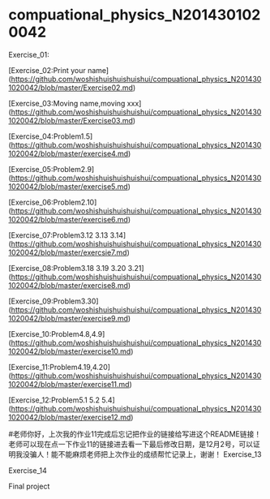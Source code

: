 # compuational_physics_N2014301020042
Exercise_01:

[Exercise_02:Print your name]
(https://github.com/woshishuishuishuishui/compuational_physics_N2014301020042/blob/master/Exercise02.md)

[Exercise_03:Moving name,moving xxx]
(https://github.com/woshishuishuishuishui/compuational_physics_N2014301020042/blob/master/Exercise03.md)

[Exercise_04:Problem1.5]
(https://github.com/woshishuishuishuishui/compuational_physics_N2014301020042/blob/master/exercise4.md)

[Exercise_05:Problem2.9]
(https://github.com/woshishuishuishuishui/compuational_physics_N2014301020042/blob/master/exercise5.md)

[Exercise_06:Problem2.10]
(https://github.com/woshishuishuishuishui/compuational_physics_N2014301020042/blob/master/exercise6.md)

[Exercise_07:Problem3.12 3.13 3.14]
(https://github.com/woshishuishuishuishui/compuational_physics_N2014301020042/blob/master/exercsie7.md)

[Exercise_08:Problem3.18 3.19 3.20 3.21] 
(https://github.com/woshishuishuishuishui/compuational_physics_N2014301020042/blob/master/exercise8.md)

[Exercise_09:Problem3.30]
(https://github.com/woshishuishuishuishui/compuational_physics_N2014301020042/blob/master/exercise9.md)

[Exercise_10:Problem4.8,4.9]
(https://github.com/woshishuishuishuishui/compuational_physics_N2014301020042/blob/master/exercise10.md)

[Exercise_11:Problem4.19,4.20]
(https://github.com/woshishuishuishuishui/compuational_physics_N2014301020042/blob/master/exercise11.md)

[Exercise_12:Problem5.1 5.2 5.4]
(https://github.com/woshishuishuishuishui/compuational_physics_N2014301020042/blob/master/exercise12.md)

#老师你好，上次我的作业11完成后忘记把作业的链接给写进这个README链接！老师可以现在点一下作业11的链接进去看一下最后修改日期，是12月2号，可以证明我没骗人！能不能麻烦老师把上次作业的成绩帮忙记录上，谢谢！
Exercise_13

Exercise_14

Final project

